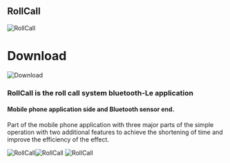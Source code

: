 ## RollCall


![RollCall](https://i.imgur.com/DEdlzRX.png)

# Download
![Download](https://i.imgur.com/hwQwJ7K.png)


### RollCall is the roll call system  bluetooth-Le application

#### Mobile phone application side and Bluetooth sensor end. 
Part of the mobile phone application with three major parts of the simple
operation with two additional features to achieve the shortening of time and improve the efficiency of the effect.



![RollCall](https://i.imgur.com/l9y9LG9.jpg)![RollCall](https://i.imgur.com/dBe2t6o.jpg)
![RollCall](https://i.imgur.com/gksUQpz.jpg)
